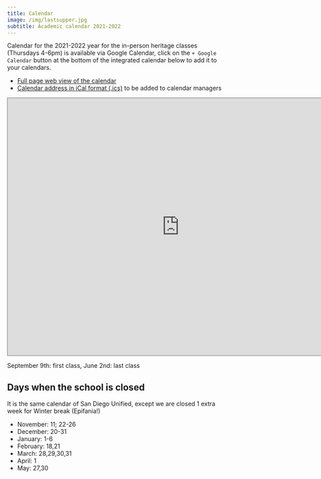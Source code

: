 ```yaml
---
title: Calendar
image: /img/lastsupper.jpg
subtitle: Academic calendar 2021-2022
---
```

Calendar for the 2021-2022 year for the in-person heritage classes (Thursdays 4-6pm) is available via Google Calendar, click on the `+ Google Calendar` button at the bottom of the integrated calendar below to add it to your calendars.

* [Full page web view of the calendar](https://calendar.google.com/calendar/embed?src=ftdcclbhb2376sq8hudue9nb50%40group.calendar.google.com)
* [Calendar address in iCal format (.ics)](https://calendar.google.com/calendar/ical/ftdcclbhb2376sq8hudue9nb50%40group.calendar.google.com/public/basic.ics) to be added to calendar managers

<iframe src="https://calendar.google.com/calendar/embed?height=600&wkst=1&bgcolor=%23ffffff&ctz=America%2FLos_Angeles&src=ZnRkY2NsYmhiMjM3NnNxOGh1ZHVlOW5iNTBAZ3JvdXAuY2FsZW5kYXIuZ29vZ2xlLmNvbQ&color=%23AD1457" style="border:solid 1px #777" width="800" height="600" frameborder="0" scrolling="no"></iframe>

September 9th: first class, June 2nd: last class

## Days when the school is closed

It is the same calendar of San Diego Unified, except we are closed 1 extra week for Winter break (Epifania!)

* November: 11; 22-26
* December: 20-31
* January: 1-6
* February: 18,21
* March: 28,29,30,31
* April: 1
* May: 27,30
